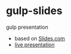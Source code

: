 # gulp-slides
gulp presentation 

* based on [Slides.com](http://slides.com/)
* [live presentation](https://rawgit.com/LordPisty/gulp-slides/master/gulp-slides.html)
